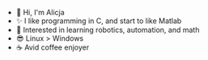 - 👋 Hi, I'm Alicja
- ✨ I like programming in C, and start to like Matlab
- 🤖 Interested in learning robotics, automation, and math
- 😎 Linux > Windows
- ☕ Avid coffee enjoyer
